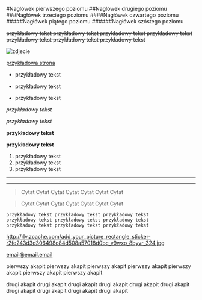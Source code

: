 #Nagłówek pierwszego poziomu
##Nagłówek drugiego poziomu
###Nagłówek trzeciego poziomu
####Nagłówek czwartego poziomu
#####Nagłówek piątego poziomu
######Nagłówek szóstego poziomu

~~przykładowy tekst przykładowy tekst przykładowy tekst przykładowy tekst przykładowy tekst przykładowy tekst przykładowy tekst~~

![zdjecie](http://rlv.zcache.com/add_your_picture_rectangle_sticker-r2fe243d3d306498c84d508a57018d0bc_v9wxo_8byvr_324.jpg)

[przykładowa strona](http://rlv.zcache.com/add_your_picture_rectangle_sticker-r2fe243d3d306498c84d508a57018d0bc_v9wxo_8byvr_324.jpg)

- przykładowy tekst
+ przykładowy tekst
* przykładowy tekst

_przykładowy tekst_

*przykładowy tekst*

__przykładowy tekst__

**przykładowy tekst**

1. przykładowy tekst
2. przykładowy tekst
3. przykładowy tekst

---
***


>Cytat Cytat Cytat Cytat Cytat Cytat Cytat

>Cytat Cytat Cytat Cytat Cytat Cytat Cytat


```
przykładowy tekst przykładowy tekst przykładowy tekst
przykładowy tekst przykładowy tekst przykładowy tekst
przykładowy tekst przykładowy tekst przykładowy tekst
```

<http://rlv.zcache.com/add_your_picture_rectangle_sticker-r2fe243d3d306498c84d508a57018d0bc_v9wxo_8byvr_324.jpg>

<email@email.email>

pierwszy akapit
pierwszy akapit
pierwszy akapit
pierwszy akapit
pierwszy akapit
pierwszy akapit
pierwszy akapit

drugi akapit
drugi akapit
drugi akapit
drugi akapit
drugi akapit
drugi akapit
drugi akapit
drugi akapit
drugi akapit
drugi akapit
